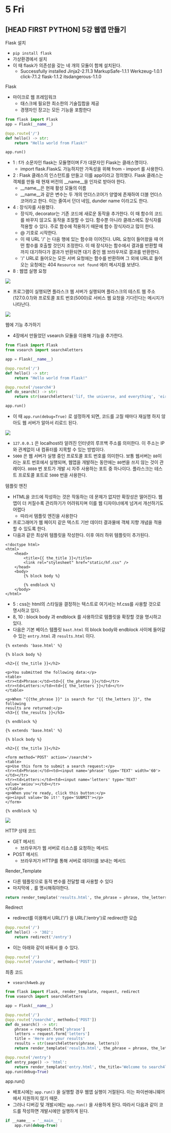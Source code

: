 # 5 Fri

## \[HEAD FIRST PYTHON\] 5강 웹앱 만들기 <a id="sql"></a>

Flask 설치

* `pip install flask`
* 가상환경에서 설치
* 이 때 flask가 의존성을 갖는 네 개의 모듈이 함께 설치된다.
  * Successfully installed Jinja2-2.11.3 MarkupSafe-1.1.1 Werkzeug-1.0.1 click-7.1.2 flask-1.1.2 itsdangerous-1.1.0

Flask

* 마이크로 웹 프레임워크
  * 태스크에 필요한 최소한의 기술집합을 제공
  * 경쟁자인 장고는 모든 기능을 포함한다

```python
from flask import Flask
app = Flask(__name__)

@app.route('/')
def hello() -> str:
    return "Hello world from Flask!"

app.run()
```

* 1 : f가 소문자인 flask는 모듈명이며 F가 대문자인 Flask는 클래스명이다.
  * import flask.Flask도 가능하지만 가독성을 위해 from - import 를 사용한다.
* 2 : Flask 클래스의 인스턴트를 만들고 이를 app이라고 정의했다. Flask 클래스는 객체를 만들 때 현재 버전의 \_\_name\_\_을 인자로 받아야 한다.
  * \_\_name\_\_은 현재 활성 모듈의 이름
  * \_\_name\_\_과 같은 변수는 두 개의 언더스코어가 양옆에 존재하여 더블 언더스코어라고 한다. 이는 줄여서 던더 네임, dunder name 이라고도 한다.
* 4 : 장식자를 사용했다.
  * 장식자, decorator는 기존 코드에 새로운 동작을 추가한다. 이 때 함수의 코드를 바꾸지 않고도 동작을 조절할 수 있다. 함수뿐 아니라 클래스에도 장식자를 적용할 수 있다. 주로 함수에 적용하기 때문에 함수 장식자라고 많이 한다.
  * @ 기호로 시작한다.
  * 이 때 URL '/' 는 다음 행에 있는 함수와 이어진다. URL 요청이 들어왔을 때 어떤 함수를 호출할 것인지 조정한다. 이 때 장식자는 함수에서 결과를 반환할 때 까지 대기하다가 결과가 반환되면 대기 중인 웹 브라우저로 결과를 반환한다.
  * '/' URL로 들어오는 모든 서버 요청에는 함수를 반환하며 그 외에 URL로 들어오는 요청에는 404 `Resource not found` 에러 메시지를 보낸다.
* 8 : 웹앱 실행 요청

![](../../.gitbook/assets/image%20%28290%29.png)

* 프로그램이 실행되면 플라스크 웹 서버가 실행되며 플라스크의 테스트 웹 주소\(127.0.0.1\)와 프로토콜 포트 번호\(5000\)로 서비스 웹 요청을 기다린다는 메시지가 나타난다.

![](../../.gitbook/assets/image%20%28289%29.png)

웹에 기능 추가하기

* 4장에서 만들었던 vsearch 모듈을 이용해 기능을 추가한다.

```python
from flask import Flask
from vsearch import search4letters

app = Flask(__name__)

@app.route('/')
def hello() -> str:
    return "Hello world from Flask!"

@app.route('/search4')
def do_search() -> str:
    return str(search4letters('lif, the universe, and everything', 'eiru'))

app.run()
```

* 이 때 `app.run(debug=True)` 로 설정하게 되면, 코드를 고칠 때마다 재실행 하지 않아도 웹 서버가 알아서 리로드 된다.

![](../../.gitbook/assets/image%20%28291%29.png)

* `127.0.0.1` 은 localhost라 알려진 인터넷의 루프백 주소를 의미한다. 이 주소는 IP와 관계없이 내 컴퓨터를 지목할 수 있는 방법이다.
* `5000` 은 웹 서버가 실행 중인 프로토콜 포트 번호를 의미한다. 보통 웹서버는 `80`이라는 포트 번호에서 실행되며, 웹앱을 개발하는 동안에는 `80`번을 쓰지 않는 것이 관례이다. `8080` 번 포트가 개발 시 자주 사용하는 포트 중 하나이다. 플라스크는 테스트 프로토콜 포트로 `5000` 번을 사용한다.



템플릿 엔진

* HTML을 코드에 작성하는 것은 작동하는 데 문제가 없지만 확장성은 떨어진다. 웹앱이 더 커질수록 관리하기가 어려워지며 이를 웹 디자이너에게 넘겨서 개선하기도 어렵다
  * 따라서 템플릿 엔진을 사용한다
* 프로그래머가 웹 페이지 같은 텍스트 기반 데이터 결과물에 객체 지향 개념을 적용할 수 있도록 한다.
* 다음과 같은 최상위 템플릿을 작성한다. 이후 여러 하위 템플릿이 추가된다.

```markup
<!doctype html>
<html>
    <head>
        <title>{{ the_title }}</title>
        <link rel="stylesheet" href="static/hf.css" />
    </head>
    <body>
        {% block body %}

        {% endblock %}
    </body>
</html>
```

* 5 : css는 html의 스타일을 결정하는 텍스트로 여기서는 hf.css를 사용할 것으로 명시하고 있다.
* 8, 10 : block body 과 endblock 를 사용하므로 템플릿을 확장할 것을 명시하고 있다. 
* 다음은 기본 베이스 템플릿 `bast.html` 의 block body와 endblock 사이에 들어갈 수 있는 `entry.html` 과 `results.html` 이다.

```markup
{% extends 'base.html' %}

{% block body %}

<h2>{{ the_title }}</h2>

<p>You submitted the following data:</p>
<table>
<tr><td>Phrase:</td><td>{{ the_phrase }}</td></tr>
<tr><td>Letters:</td><td>{{ the_letters }}</td></tr>
</table>

<p>When "{{the_phrase }}" is search for "{{ the_letters }}", the following 
results are returned:</p>
<h3>{{ the_results }}</h3>

{% endblock %}

```

```markup
{% extends 'base.html' %}

{% block body %}

<h2>{{ the_title }}</h2>

<form method='POST' action='/search4'>
<table>
<p>Use this form to submit a search request:</p>
<tr><td>Phrase:</td><td><input name='phrase' type='TEXT' width='60'></td></tr>
<tr><td>Letters:</td><td><input name='letters' type='TEXT' value='aeiou'></td></tr>
</table>
<p>When you're ready, click this button:</p>
<p><input value='Do it!' type='SUBMIT'></p>
</form>

{% endblock %}

```

![](../../.gitbook/assets/image%20%28298%29.png)



HTTP 상태 코드

* GET 메서드
  * 브라우저가 웹 서버로 리소스를 요청하는 메서드
* POST 메서드
  * 브라우저가 HTTP를 통해 서버로 데이터를 보내는 메서드

Render\_Template

* 다른 템플릿으로 동적 변수를 전달할 떄 사용할 수 있다
* 마지막에 `,` 를 명시해줘야한다.

```python
return render_template('results.html', the_phrase = phrase, the_letters =letters, the_title=title, the_results=results,)
```

Redirect

* redirect를 이용해서 URL\('/'\) 을 URL\('/entry'\)로 redirect한 모습

```python
@app.route('/')
def hello() -> '302':
    return redirect('/entry')
```

* 이는 아래와 같이 바꿔서 쓸 수 있다.

```python
@app.route('/')
@app.route('/search4', methods=['POST'])
```

최종 코드

* `vsearch4web.py`

```python
from flask import Flask, render_template, request, redirect
from vsearch import search4letters

app = Flask(__name__)

@app.route('/')
@app.route('/search4', methods=['POST'])
def do_search() -> str:
    phrase = request.form['phrase']
    letters = request.form['letters']
    title = 'Here are your results'
    results = str(search4letters(phrase, letters))
    return render_template('results.html', the_phrase = phrase, the_letters =letters, the_title=title, the_results=results,)

@app.route('/entry')
def entry_page() -> 'html':
    return render_template('entry.html', the_title='Welcome to search4letters on the web!')
app.run(debug=True)
```

app.run\(\)

* 배포시에는 `app.run()` 을 실행할 경우 웹앱 실행이 거절된다. 이는 파이썬애니웨어에서 지원하지 않기 때문.
* 그러나 디버깅 및 개발시에는 `app.run()` 을 사용하게 된다. 따라서 다음과 같이 코드를 작성하면 개발시에만 실행하게 된다.

```sql
if __name__ = '__main__':
    app.run(debug=True)
```













